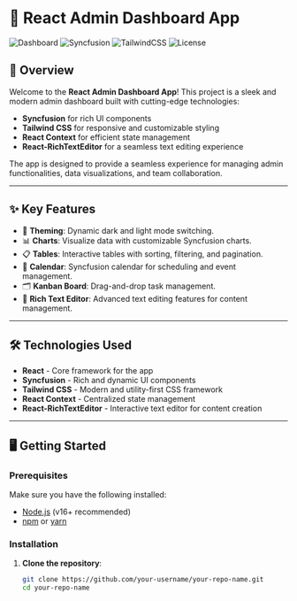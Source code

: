 # 🚀 React Admin Dashboard App

![Dashboard](https://img.shields.io/badge/React-Admin--Dashboard-blue?style=flat-square&logo=react)
![Syncfusion](https://img.shields.io/badge/Syncfusion-Components-green?style=flat-square&logo=syncfusion)
![TailwindCSS](https://img.shields.io/badge/Tailwind-CSS-blue?style=flat-square&logo=tailwindcss)
![License](https://img.shields.io/github/license/your-repo-name/your-project-name)

## 🌟 **Overview**

Welcome to the **React Admin Dashboard App**! This project is a sleek and modern admin dashboard built with cutting-edge technologies:

- **Syncfusion** for rich UI components
- **Tailwind CSS** for responsive and customizable styling
- **React Context** for efficient state management
- **React-RichTextEditor** for a seamless text editing experience

The app is designed to provide a seamless experience for managing admin functionalities, data visualizations, and team collaboration.

---

## ✨ **Key Features**

- 🎨 **Theming**: Dynamic dark and light mode switching.
- 📊 **Charts**: Visualize data with customizable Syncfusion charts.
- 📋 **Tables**: Interactive tables with sorting, filtering, and pagination.
- 📅 **Calendar**: Syncfusion calendar for scheduling and event management.
- 🗂️ **Kanban Board**: Drag-and-drop task management.
- 📝 **Rich Text Editor**: Advanced text editing features for content management.

---

## 🛠️ **Technologies Used**

- **React** - Core framework for the app
- **Syncfusion** - Rich and dynamic UI components
- **Tailwind CSS** - Modern and utility-first CSS framework
- **React Context** - Centralized state management
- **React-RichTextEditor** - Interactive text editor for content creation

---

## 🖥️ **Getting Started**

### **Prerequisites**

Make sure you have the following installed:

- [Node.js](https://nodejs.org/) (v16+ recommended)
- [npm](https://www.npmjs.com/) or [yarn](https://yarnpkg.com/)

### **Installation**

1. **Clone the repository**:
   ```bash
   git clone https://github.com/your-username/your-repo-name.git
   cd your-repo-name
   ```
